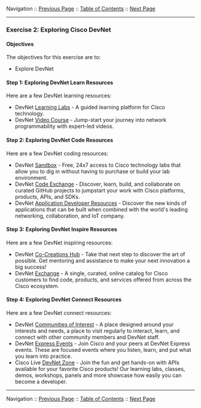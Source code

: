 Navigation :: [Previous Page](LTRPRG-1100-01a2-DevNet-Ex1.md) :: [Table of Contents](LTRPRG-1100-00-Intro.md#table-of-contents) :: [Next Page](LTRPRG-1100-02-Tools.md)

---

### Exercise 2: Exploring Cisco DevNet

#### Objectives

The objectives for this exercise are to:

* Explore DevNet

#### Step 1: Exploring DevNet Learn Resources

Here are a few DevNet learning resources:

* DevNet [Learning Labs](https://developer.cisco.com/learning/) - A guided learning platform for Cisco technology.
* DevNet [Video Course](https://developer.cisco.com/video/net-prog-basics/) - Jump-start your journey into network 
programmability with expert-led videos.

#### Step 2: Exploring DevNet Code Resources

Here are a few DevNet coding resources:

* DevNet [Sandbox](https://developer.cisco.com/site/sandbox/) - Free, 24x7 access to Cisco technology labs that 
allow you to dig in without having to purchase or build your lab environment.
* DevNet [Code Exchange](https://developer.cisco.com/codeexchange/) - Discover, learn, build, and collaborate on 
curated GitHub projects to jumpstart your work with Cisco platforms, products, APIs, and SDKs.
* DevNet [Application Developer Resources](https://developer.cisco.com/appdev/) - Discover the new kinds of 
applications that can be built when combined with the world's leading networking, collaboration, and IoT company.

#### Step 3: Exploring DevNet Inspire Resources

Here are a few DevNet inspiring resources:

* DevNet [Co-Creations Hub](https://developer.cisco.com/cocreations/) - Take that next step to discover the art of 
possible. Get mentoring and assistance to make your next innovation a big success!
* DevNet [Exchange](https://developer.cisco.com/exchange/) - A single, curated, online catalog for Cisco customers to
 find code, products, and services offered from across the Cisco ecosystem.

#### Step 4: Exploring DevNet Connect Resources

Here are a few DevNet connect resources:

* DevNet [Communities of Interest](https://developer.cisco.com/site/coi/) - A place designed around your interests 
and needs, a place to visit regularly to interact, learn, and connect with other community members and DevNet staff.
* DevNet [Express Events](https://developer.cisco.com/site/devnet/events-contests/events/) - Join Cisco and your 
peers at DevNet Express events.  These are focused events where you listen, learn, and put what you learn into practice.
* Cisco Live [DevNet Zone](https://www.ciscolive.com/us/learn/programs/devnet-zone.html) - Join the fun and get 
hands-on with APIs available for your favorite Cisco products!  Our learning labs, classes, demos, workshops, panels 
and more showcase how easily you can become a developer.

---

Navigation :: [Previous Page](LTRPRG-1100-01a2-DevNet-Ex1.md) :: [Table of Contents](LTRPRG-1100-00-Intro.md#table-of-contents) :: [Next Page](LTRPRG-1100-02-Tools.md)
